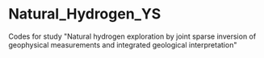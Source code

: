 # Natural_Hydrogen_YS
Codes for study "Natural hydrogen exploration by joint sparse inversion of geophysical measurements and integrated geological interpretation"
